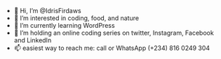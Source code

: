 - 👋 Hi, I’m @IdrisFirdaws
- 👀 I’m interested in coding, food, and nature 
- 🌱 I’m currently learning WordPress 
- 💞️ I’m holding an online coding series on twitter, Instagram, Facebook and LinkedIn 
- 📫 easiest way to reach me: call or WhatsApp (+234) 816 0249 304

<!---
IdrisFirdaws/IdrisFirdaws is a ✨ special ✨ repository because its `README.md` (this file) appears on your GitHub profile.
You can click the Preview link to take a look at your changes.
--->
